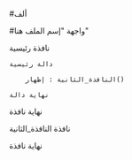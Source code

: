 #ألف

#واجهة "إسم الملف هنا"


نافذة رئيسية 

    دالة رئيسية 

        النافذة_الثانية : إظهار()

    نهاية دالة 

نهاية نافذة


نافذة النافذة_الثانية 



نهاية نافذة

